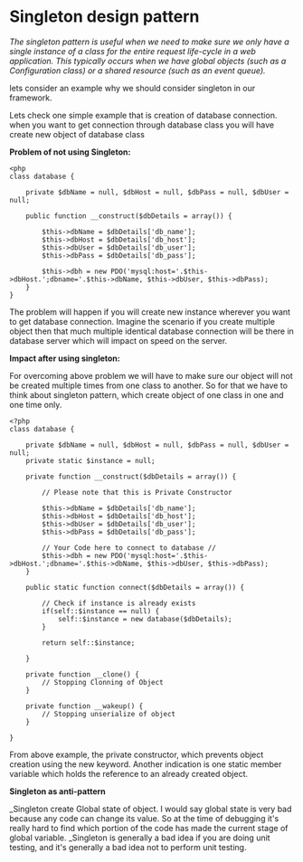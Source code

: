 # Singleton design pattern

*The singleton pattern is useful when we need to make sure we only have a single instance of a class for the entire request life-cycle in a web application. This typically occurs when we have global objects (such as a Configuration class) or a shared resource (such as an event queue).*

lets consider an example why we should consider singleton in our framework.

Lets check one simple example that is creation of database connection. when you want to get connection through database class you will have create new object of database class


**Problem of not using Singleton:**

```
<php
class database {
     
    private $dbName = null, $dbHost = null, $dbPass = null, $dbUser = null;
     
    public function __construct($dbDetails = array()) {
         
        $this->dbName = $dbDetails['db_name'];
        $this->dbHost = $dbDetails['db_host'];
        $this->dbUser = $dbDetails['db_user'];
        $this->dbPass = $dbDetails['db_pass'];
 
        $this->dbh = new PDO('mysql:host='.$this->dbHost.';dbname='.$this->dbName, $this->dbUser, $this->dbPass);    
    }
}
```

The problem will happen if you will create new instance wherever you want to get database connection. Imagine the scenario if you create multiple object then that much multiple identical database connection will be there in database server which will impact on speed on the server.

**Impact after using singleton:**

For overcoming above problem we will have to make sure our object will not be created multiple times from one class to another. So for that we have to think about singleton pattern, which create object of one class in one and one time only.

```
<?php
class database {
     
    private $dbName = null, $dbHost = null, $dbPass = null, $dbUser = null;
    private static $instance = null;
     
    private function __construct($dbDetails = array()) {
         
        // Please note that this is Private Constructor
         
        $this->dbName = $dbDetails['db_name'];
        $this->dbHost = $dbDetails['db_host'];
        $this->dbUser = $dbDetails['db_user'];
        $this->dbPass = $dbDetails['db_pass'];
 
        // Your Code here to connect to database //
        $this->dbh = new PDO('mysql:host='.$this->dbHost.';dbname='.$this->dbName, $this->dbUser, $this->dbPass);
    }
     
    public static function connect($dbDetails = array()) {
         
        // Check if instance is already exists      
        if(self::$instance == null) {
            self::$instance = new database($dbDetails);
        }
         
        return self::$instance;
         
    }
     
    private function __clone() {
        // Stopping Clonning of Object
    }
     
    private function __wakeup() {
        // Stopping unserialize of object
    }
     
}
```

From above example, the private constructor, which prevents object creation using the new keyword. Another indication is one static member variable which holds the reference to an already created object.

**Singleton as anti-pattern**

_Singleton create Global state of object. I would say global state is very bad because any code can change its value. So at the time of debugging it's really hard to find which portion of the code has made the current stage of global variable.
_Singleton is generally a bad idea if you are doing unit testing, and it's generally a bad idea not to perform unit testing.

